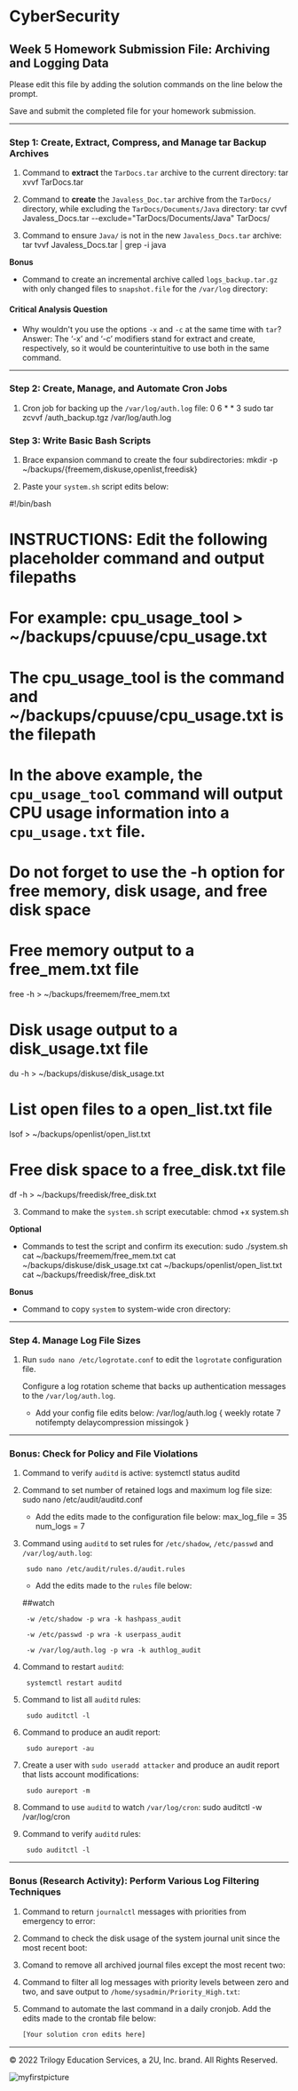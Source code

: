 # CyberSecurity

## Week 5 Homework Submission File: Archiving and Logging Data
 
Please edit this file by adding the solution commands on the line below the prompt.
 
Save and submit the completed file for your homework submission.
 
---
 
### Step 1: Create, Extract, Compress, and Manage tar Backup Archives
 
1. Command to **extract** the `TarDocs.tar` archive to the current directory: 
tar xvvf TarDocs.tar
 
 
 
2. Command to **create** the `Javaless_Doc.tar` archive from the `TarDocs/` directory, while excluding the `TarDocs/Documents/Java` directory: 
tar cvvf Javaless_Docs.tar --exclude="TarDocs/Documents/Java" TarDocs/
 
3. Command to ensure `Java/` is not in the new `Javaless_Docs.tar` archive: 
tar tvvf Javaless_Docs.tar | grep -i java
 
 
 
**Bonus** 
- Command to create an incremental archive called `logs_backup.tar.gz` with only changed files to `snapshot.file` for the `/var/log` directory:
 
#### Critical Analysis Question
 
- Why wouldn't you use the options `-x` and `-c` at the same time with `tar`? 
Answer: The ‘-x’ and ‘-c’ modifiers stand for extract and create, respectively, so it would be counterintuitive to use both in the same command.
 
 
---
### Step 2: Create, Manage, and Automate Cron Jobs
 
1. Cron job for backing up the `/var/log/auth.log` file:
0 6  * * 3 sudo tar zcvvf /auth_backup.tgz /var/log/auth.log
 
 
 
 
 
 
### Step 3: Write Basic Bash Scripts
 
1. Brace expansion command to create the four subdirectories: 
mkdir -p ~/backups/{freemem,diskuse,openlist,freedisk}
 
 
 
2. Paste your `system.sh` script edits below:
 
#!/bin/bash
 
# INSTRUCTIONS: Edit the following placeholder command and output filepaths
# For example: cpu_usage_tool > ~/backups/cpuuse/cpu_usage.txt
# The cpu_usage_tool is the command and ~/backups/cpuuse/cpu_usage.txt is the filepath
# In the above example, the `cpu_usage_tool` command will output CPU usage information into a `cpu_usage.txt` file.
# Do not forget to use the -h option for free memory, disk usage, and free disk space
 
# Free memory output to a free_mem.txt file
free -h > ~/backups/freemem/free_mem.txt
 
# Disk usage output to a disk_usage.txt file
du -h > ~/backups/diskuse/disk_usage.txt
 
# List open files to a open_list.txt file
lsof > ~/backups/openlist/open_list.txt
 
# Free disk space to a free_disk.txt file
df -h > ~/backups/freedisk/free_disk.txt
 
 
 
3. Command to make the `system.sh` script executable: 
chmod +x system.sh
 
**Optional**
- Commands to test the script and confirm its execution:
sudo ./system.sh
cat ~/backups/freemem/free_mem.txt
cat ~/backups/diskuse/disk_usage.txt
cat ~/backups/openlist/open_list.txt
cat ~/backups/freedisk/free_disk.txt
 
 
 
**Bonus**
- Command to copy `system` to system-wide cron directory:
 
---
 
### Step 4. Manage Log File Sizes
 
1. Run `sudo nano /etc/logrotate.conf` to edit the `logrotate` configuration file. 
 
    Configure a log rotation scheme that backs up authentication messages to the `/var/log/auth.log`.
 
    - Add your config file edits below:
/var/log/auth.log {
   weekly
   rotate 7
   notifempty
   delaycompression
   missingok
} 
 
 
 
   
---
 
### Bonus: Check for Policy and File Violations
 
1. Command to verify `auditd` is active: 
systemctl status auditd
 
2. Command to set number of retained logs and maximum log file size:
sudo nano /etc/audit/auditd.conf
 
    - Add the edits made to the configuration file below:
max_log_file = 35
num_logs = 7
 
 
 
   
 
3. Command using `auditd` to set rules for `/etc/shadow`, `/etc/passwd` and `/var/log/auth.log`: 


        sudo nano /etc/audit/rules.d/audit.rules
 
 
 
 
    - Add the edits made to the `rules` file below:
 
    ##watch
 


        -w /etc/shadow -p wra -k hashpass_audit
 
        -w /etc/passwd -p wra -k userpass_audit

        -w /var/log/auth.log -p wra -k authlog_audit
 
 
 
4. Command to restart `auditd`: 


        systemctl restart auditd
 
 
 
 
5. Command to list all `auditd` rules: 


        sudo auditctl -l
6. Command to produce an audit report: 


        sudo aureport -au
 
7. Create a user with `sudo useradd attacker` and produce an audit report that lists account modifications: 


        sudo aureport -m
 
 
 
8. Command to use `auditd` to watch `/var/log/cron`: 
sudo auditctl -w /var/log/cron
 
9. Command to verify `auditd` rules: 


        sudo auditctl -l
 
 
 
---
 
### Bonus (Research Activity): Perform Various Log Filtering Techniques
 
1. Command to return `journalctl` messages with priorities from emergency to error:
 
1. Command to check the disk usage of the system journal unit since the most recent boot:
 
1. Comand to remove all archived journal files except the most recent two:
 
 
1. Command to filter all log messages with priority levels between zero and two, and save output to `/home/sysadmin/Priority_High.txt`:
 
1. Command to automate the last command in a daily cronjob. Add the edits made to the crontab file below:
 
    ```bash
    [Your solution cron edits here]
    ```
 
---
© 2022 Trilogy Education Services, a 2U, Inc. brand. All Rights Reserved.
 



![myfirstpicture](05-Archiving-and-Logging-Data/image/screenshot_01.png)